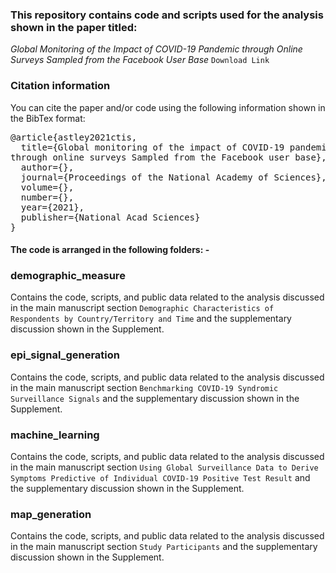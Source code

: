 ### This repository contains code and scripts used for the analysis shown in the paper titled:
_Global Monitoring of the Impact of COVID-19 Pandemic through Online Surveys Sampled
from the Facebook User Base_ ```Download Link```

### Citation information
You can cite the paper and/or code using the following information shown in the BibTex format: 
<pre>
@article{astley2021ctis,
  title={Global monitoring of the impact of COVID-19 pandemic 
through online surveys Sampled from the Facebook user base},
  author={},
  journal={Proceedings of the National Academy of Sciences},
  volume={},
  number={},
  year={2021},
  publisher={National Acad Sciences}
}
</pre>

#### The code is arranged in the following folders: -

### demographic_measure
Contains the code, scripts, and public data related to the analysis discussed in the 
main manuscript section 
```Demographic Characteristics of Respondents by Country/Territory and Time```
and the supplementary discussion shown in the Supplement.

### epi_signal_generation
Contains the code, scripts, and public data related to the analysis discussed in the 
main manuscript section 
```Benchmarking COVID-19 Syndromic Surveillance Signals```
and the supplementary discussion shown in the Supplement.

### machine_learning
Contains the code, scripts, and public data related to the analysis discussed in the 
main manuscript section 
```Using Global Surveillance Data to Derive Symptoms Predictive of Individual COVID-19 Positive Test Result```
and the supplementary discussion shown in the Supplement.

### map_generation
Contains the code, scripts, and public data related to the analysis discussed in the 
main manuscript section 
```Study Participants```
and the supplementary discussion shown in the Supplement.
